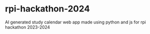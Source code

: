 # rpi-hackathon-2024
AI generated study calendar web app made using python and js for rpi hackathon 2023-2024
